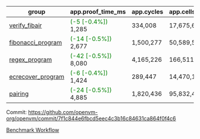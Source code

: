 | group | app.proof_time_ms | app.cycles | app.cells_used | leaf.proof_time_ms | leaf.cycles | leaf.cells_used |
| -- | -- | -- | -- | -- | -- | -- |
| [verify_fibair](https://github.com/openvm-org/openvm/blob/benchmark-results/benchmarks-pr/1571/verify_fibair-7f1c844e6fbcd5eec4c3b16c84631ca864f0f4c6.md) |<span style='color: green'>(-5 [-0.4%])</span> 1,285 |  334,008 |  17,675,690 |- | - | - |
| [fibonacci_program](https://github.com/openvm-org/openvm/blob/benchmark-results/benchmarks-pr/1571/fibonacci-7f1c844e6fbcd5eec4c3b16c84631ca864f0f4c6.md) |<span style='color: green'>(-14 [-0.5%])</span> 2,677 |  1,500,277 |  50,589,503 |- | - | - |
| [regex_program](https://github.com/openvm-org/openvm/blob/benchmark-results/benchmarks-pr/1571/regex-7f1c844e6fbcd5eec4c3b16c84631ca864f0f4c6.md) |<span style='color: green'>(-42 [-0.5%])</span> 8,080 |  4,165,226 |  166,511,152 |- | - | - |
| [ecrecover_program](https://github.com/openvm-org/openvm/blob/benchmark-results/benchmarks-pr/1571/ecrecover-7f1c844e6fbcd5eec4c3b16c84631ca864f0f4c6.md) |<span style='color: green'>(-6 [-0.4%])</span> 1,424 |  289,447 |  14,470,186 |- | - | - |
| [pairing](https://github.com/openvm-org/openvm/blob/benchmark-results/benchmarks-pr/1571/pairing-7f1c844e6fbcd5eec4c3b16c84631ca864f0f4c6.md) |<span style='color: green'>(-24 [-0.5%])</span> 4,885 |  1,820,436 |  95,832,407 |- | - | - |


Commit: https://github.com/openvm-org/openvm/commit/7f1c844e6fbcd5eec4c3b16c84631ca864f0f4c6

[Benchmark Workflow](https://github.com/openvm-org/openvm/actions/runs/14407718861)
